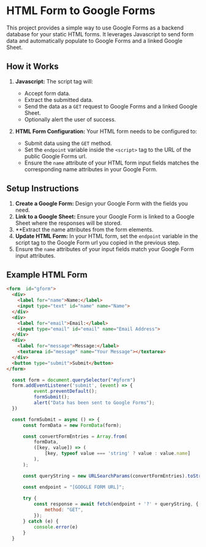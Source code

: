 # HTML Form to Google Forms

This project provides a simple way to use Google Forms as a backend database for your static HTML forms. It leverages Javascript to send form data and automatically populate to Google Forms and a linked Google Sheet.

## How it Works

1.  **Javascript:** The script tag will:
    * Accept form data.
    * Extract the submitted data.
    * Send the data as a `GET` request to Google Forms and a linked Google Sheet.
    * Optionally alert the user of success.

2.  **HTML Form Configuration:** Your HTML form needs to be configured to:
    * Submit data using the `GET` method.
    * Set the `endpoint` variable inside the `<script>` tag to the URL of the public Google Forms url.
    * Ensure the `name` attribute of your HTML form input fields matches the corresponding name attributes in your Google Form.

## Setup Instructions

1.  **Create a Google Form:** Design your Google Form with the fields you need.
2.  **Link to a Google Sheet:** Ensure your Google Form is linked to a Google Sheet where the responses will be stored.
3.  **Extract the name attributes from the form elements.
4.  **Update HTML Form:** In your HTML form, set the `endpoint` variable in the script tag to the Google Form url you copied in the previous step.
5.  Ensure the `name` attributes of your input fields match your Google Form input attributes.

## Example HTML Form

```html
<form  id="gform">
  <div>
    <label for="name">Name:</label>
    <input type="text" id="name" name="Name">
  </div>
  <div>
    <label for="email">Email:</label>
    <input type="email" id="email" name="Email Address">
  </div>
  <div>
    <label for="message">Message:</label>
    <textarea id="message" name="Your Message"></textarea>
  </div>
  <button type="submit">Submit</button>
</form>
```

```javascript
  const form = document.querySelector("#gform")
  form.addEventListener('submit', (event) => {
          event.preventDefault();
          formSubmit();
          alert("Data has been sent to Google Forms");
  })

  const formSubmit = async () => {
      const formData = new FormData(form);

      const convertFormEntries = Array.from(
          formData,
          ([key, value]) => (
              [key, typeof value === 'string' ? value : value.name]
          ),
      );

      const queryString = new URLSearchParams(convertFormEntries).toString();

      const endpoint = "[GOOGLE FORM URL]";
      
      try {
          const response = await fetch(endpoint + '?' + queryString, {
              method: "GET",
          });
      } catch (e) {
          console.error(e)
      }
  }
